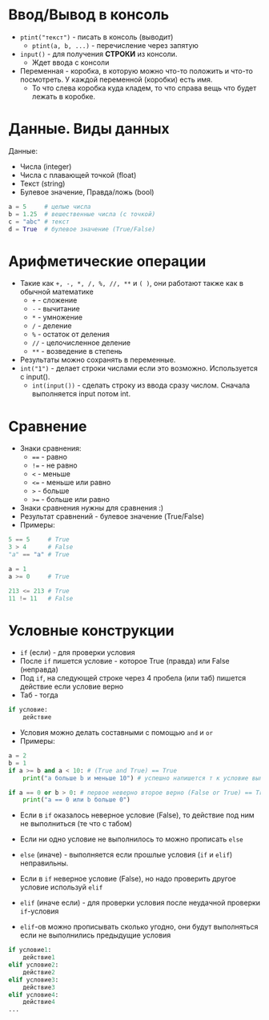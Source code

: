 # Ввод/Вывод в консоль

* `ptint("текст")` - писать в консоль (выводит)
	* `ptint(a, b, ...)` - перечисление через запятую
* `input()` - для получения **СТРОКИ** из консоли.
	* Ждет ввода с консоли
* Переменная  - коробка, в которую можно что-то положить и что-то посмотреть. У каждой переменной (коробки) есть имя.
	* То что слева  коробка куда кладем, то что справа вещь что будет лежать в коробке.

# Данные. Виды данных

Данные:
* Числа (integer)
* Числа с плавающей точкой (float) 
* Текст (string)
* Булевое значение, Правда/ложь (bool)

```py
a = 5     # целые числа
b = 1.25  # вешественные числа (с точкой)
c = "abc" # текст
d = True  # булевое значение (True/False)
```

# Арифметические операции

* Такие как `+, -, *, /, %, //, **` и `( )`, они работают также как в обычной математике
	* `+` - сложение
	* `-` - вычитание
	* `*` - умножение
	* `/` - деление
	* `%` - остаток от деления
	* `//` - целочисленное деление
	* `**` - возведение в степень
* Результаты можно сохранять в переменные.
*  `int("1")` - делает строки числами если это возможно. Используется с input().
	* `int(input())` - сделать строку из ввода сразу числом. Сначала выполняется input потом int.

# Сравнение

* Знаки сравнения:
	* `==` - равно
	* `!=` - не равно
	* `<` - меньше
	* `<=` - меньше или равно
	* `>` - больше
	* `>=` - больше или равно
* Знаки сравнения нужны для сравнения :)
* Результат сравнений - булевое значение (True/False)
* Примеры:
```py
5 == 5     # True
3 > 4      # False
"a" == "a" # True

a = 1
a >= 0     # True

213 <= 213 # True
11 != 11   # False

```


# Условные конструкции
* `if` (если)  - для проверки условия
* После `if` пишется условие - которое True (правда) или False (неправда) 
* Под `if`, на следующей строке через 4 пробела (или таб) пишется действие если условие верно
* Таб - тогда

```py
if условие:
	действие
```
* Условия можно делать составными с помощью `and` и `or`
* Примеры:
```py
a = 2
b = 1
if a >= b and a < 10: # (True and True) == True
	print("a больше b и меньше 10") # успешно напишется т к условие выполнилось

if a == 0 or b > 0: # первое неверно второе верно (False or True) == True
	print("a == 0 или b больше 0")
```
* Если в `if` оказалось неверное условие (False), то действие под ним не выполниться (те что с табом)

* Если ни одно условие не выполнилось то можно прописать `else`
* `else` (иначе) - выполняется если прошлые условия (`if` и `elif`) неправильны.

* Если в `if` неверное условие (False), но надо проверить другое условие используй `elif` 
* `elif` (иначе если) - для проверки  условия после неудачной проверки `if`-условия
* `elif`-ов можно прописывать сколько угодно, они будут выполняться если не выполнились предыдущие условия
```py
if условие1:
	действие1
elif условие2:
	действие2
elif условие3:
	действие3
elif условие4:
	действие4
...
```